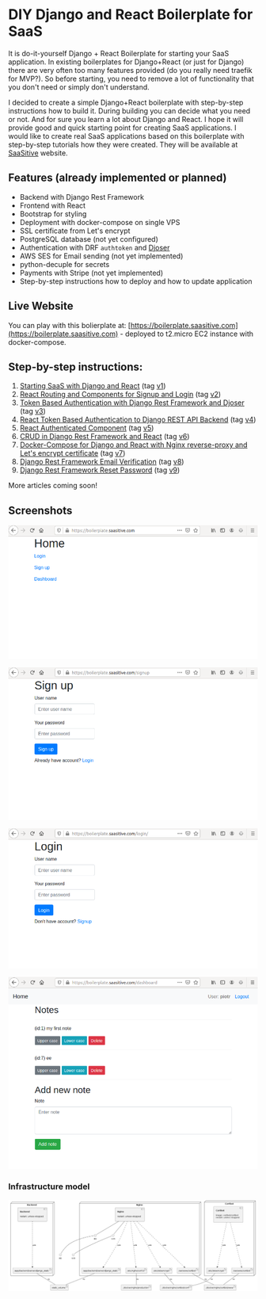# DIY Django and React Boilerplate for SaaS

It is do-it-yourself Django + React Boilerplate for starting your SaaS application. In existing boilerplates for Django+React (or just for Django) there are very often too many features provided (do you really need traefik for MVP?). So before starting, you need to remove a lot of functionality that you don't need or simply don't understand. 

I decided to create a simple Django+React boilerplate with step-by-step instructions how to build it. During building you can decide what you need or not. And for sure you learn a lot about Django and React. I hope it will provide good and quick starting point for creating SaaS applications. I would like to create real SaaS applications based on this boilerplate with step-by-step tutorials how they were created. They will be available at [SaaSitive](https://saasitive.com) website.

## Features (already implemented or planned)

- Backend with Django Rest Framework
- Frontend with React 
- Bootstrap for styling
- Deployment with docker-compose on single VPS
- SSL certificate from Let's encrypt
- PostgreSQL database (not yet configured)
- Authentication with DRF `authtoken` and [Djoser](https://djoser.readthedocs.io/en/latest/)
- AWS SES for Email sending (not yet implemented)
- python-decuple for secrets
- Payments with Stripe (not yet implemented)
- Step-by-step instructions how to deploy and how to update application

## Live Website

You can play with this bolierplate at: [https://boilerplate.saasitive.com](https://boilerplate.saasitive.com) - deployed to t2.micro EC2 instance with docker-compose.

## Step-by-step instructions:
1. [Starting SaaS with Django and React](https://saasitive.com/tutorial/django-react-boilerplate-saas/) (tag [v1](https://github.com/saasitive/django-react-boilerplate/tree/v1)) 
2. [React Routing and Components for Signup and Login](https://saasitive.com/tutorial/react-routing-components-signup-login/) (tag [v2](https://github.com/saasitive/django-react-boilerplate/tree/v2))
3. [Token Based Authentication with Django Rest Framework and Djoser](https://saasitive.com/tutorial/token-based-authentication-django-rest-framework-djoser/) (tag [v3](https://github.com/saasitive/django-react-boilerplate/tree/v3))
4. [React Token Based Authentication to Django REST API Backend](https://saasitive.com/tutorial/react-token-based-authentication-django/) (tag [v4](https://github.com/saasitive/django-react-boilerplate/tree/v4))
5. [React Authenticated Component](https://saasitive.com/tutorial/react-authenticated-component/)  (tag [v5](https://github.com/saasitive/django-react-boilerplate/tree/v5))
6. [CRUD in Django Rest Framework and React](https://saasitive.com/tutorial/crud-django-rest-framework-react/) (tag [v6](https://github.com/saasitive/django-react-boilerplate/tree/v6))
7. [Docker-Compose for Django and React with Nginx reverse-proxy and Let's encrypt certificate](https://saasitive.com/tutorial/docker-compose-django-react-nginx-let-s-encrypt/) (tag [v7](https://github.com/saasitive/django-react-boilerplate/tree/v7))
8. [Django Rest Framework Email Verification](https://saasitive.com/tutorial/django-rest-framework-email-verification/) (tag [v8](https://github.com/saasitive/django-react-boilerplate/tree/v8))
9. [Django Rest Framework Reset Password](https://saasitive.com/tutorial/django-rest-framework-reset-password/) (tag [v9](https://github.com/saasitive/django-react-boilerplate/tree/v9))


More articles coming soon!

## Screenshots

<kbd><img src="https://raw.githubusercontent.com/saasitive/media/main/home_view.png" /></kbd>

<kbd><img src="https://raw.githubusercontent.com/saasitive/media/main/signup.png" /></kbd>

<kbd><img src="https://raw.githubusercontent.com/saasitive/media/main/login.png" /></kbd>

<kbd><img src="https://raw.githubusercontent.com/saasitive/media/main/dashboard.png" /></kbd>


### Infrastructure model

![Insfrastructure model](.infragenie/infrastructure_model.png)